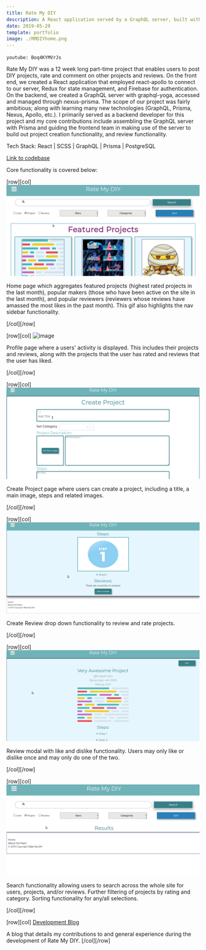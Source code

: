 ```yaml
---
title: Rate My DIY
description: A React application served by a GraphQL server, built with Apollo and Prisma, enabling users to create, share, rate and review DIY projects.
date: 2019-05-20
template: portfolio
image: ./RMDIYhome.png
---
```


`youtube: Boq4KYMVrJs`

Rate My DIY was a 12 week long part-time project that enables users to post DIY projects, rate and comment on other projects and reviews. On the front end, we created a React application that employed react-apollo to connect to our server, Redux for state management, and Firebase for authentication. On the backend, we created a GraphQL server with graphql-yoga, accessed and managed through nexus-prisma. The scope of our project was fairly ambitious; along with learning many new technologies (GraphQL, Prisma, Nexus, Apollo, etc.). I primarily served as a backend developer for this project and my core contributions include assembling the GraphQL server with Prisma and guiding the frontend team in making use of the server to build out project creation functionality, and review functionality.

Tech Stack: React | SCSS | GraphQL | Prisma | PostgreSQL

<a href="https://github.com/alasalle/rmdiy" target="_blank" rel="noopener noreferrer">Link to codebase</a>

Core functionality is covered below:

[row][col]
![image](./HomeAndNav.gif)

Home page which aggregates featured projects (highest rated projects in the last month), popular makers (those who have been active on the site in the last month), and popular reviewers (reviewers whose reviews have amassed the most likes in the past month). This gif also highlights the nav sidebar functionality.

[/col][/row]

[row][col]
![image](./Profile.gif)

Profile page where a users' activity is displayed. This includes their projects and reviews, along with the projects that the user has rated and reviews that the user has liked.

[/col][/row]

[row][col]
![image](./CreateAProject.gif)

Create Project page where users can create a project, including a title, a main image, steps and related images.

[/col][/row]

[row][col]
![image](./Review.gif)

Create Review drop down functionality to review and rate projects.

[/col][/row]

[row][col]
![image](./RateReview.gif)

Review modal with like and dislike functionality. Users may only like or dislike once and may only do one of the two.

[/col][/row]

[row][col]
![image](./Search.gif)

Search functionality allowing users to search across the whole site for users, projects, and/or reviews. Further filtering of projects by rating and category. Sorting functionality for any/all selections.

[/col][/row]

[row][col]
<a href="https://alasallelabs.netlify.com/" target="_blank" rel="noopener noreferrer">Development Blog</a>

A blog that details my contributions to and general experience during the development of Rate My DIY.
[/col][/row]
